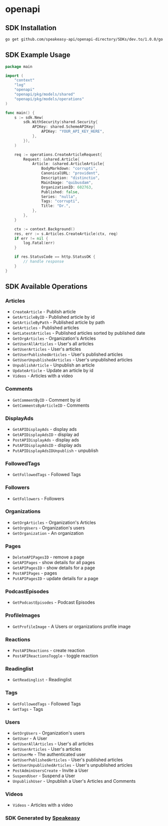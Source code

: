 # openapi

<!-- Start SDK Installation -->
## SDK Installation

```bash
go get github.com/speakeasy-api/openapi-directory/SDKs/dev.to/1.0.0/go
```
<!-- End SDK Installation -->

## SDK Example Usage
<!-- Start SDK Example Usage -->
```go
package main

import (
    "context"
    "log"
    "openapi"
    "openapi/pkg/models/shared"
    "openapi/pkg/models/operations"
)

func main() {
    s := sdk.New(
        sdk.WithSecurity(shared.Security{
            APIKey: shared.SchemeAPIKey{
                APIKey: "YOUR_API_KEY_HERE",
            },
        }),
    )

    req := operations.CreateArticleRequest{
        Request: &shared.Article{
            Article: &shared.ArticleArticle{
                BodyMarkdown: "corrupti",
                CanonicalURL: "provident",
                Description: "distinctio",
                MainImage: "quibusdam",
                OrganizationID: 602763,
                Published: false,
                Series: "nulla",
                Tags: "corrupti",
                Title: "Dr.",
            },
        },
    }

    ctx := context.Background()
    res, err := s.Articles.CreateArticle(ctx, req)
    if err != nil {
        log.Fatal(err)
    }

    if res.StatusCode == http.StatusOK {
        // handle response
    }
}
```
<!-- End SDK Example Usage -->

<!-- Start SDK Available Operations -->
## SDK Available Operations


### Articles

* `CreateArticle` - Publish article
* `GetArticleByID` - Published article by id
* `GetArticleByPath` - Published article by path
* `GetArticles` - Published articles
* `GetLatestArticles` - Published articles sorted by published date
* `GetOrgArticles` - Organization's Articles
* `GetUserAllArticles` - User's all articles
* `GetUserArticles` - User's articles
* `GetUserPublishedArticles` - User's published articles
* `GetUserUnpublishedArticles` - User's unpublished articles
* `UnpublishArticle` - Unpublish an article
* `UpdateArticle` - Update an article by id
* `Videos` - Articles with a video

### Comments

* `GetCommentByID` - Comment by id
* `GetCommentsByArticleID` - Comments

### DisplayAds

* `GetAPIDisplayAds` - display ads
* `GetAPIDisplayAdsID` - display ad
* `PostAPIDisplayAds` - display ads
* `PutAPIDisplayAdsID` - display ads
* `PutAPIDisplayAdsIDUnpublish` - unpublish

### FollowedTags

* `GetFollowedTags` - Followed Tags

### Followers

* `GetFollowers` - Followers

### Organizations

* `GetOrgArticles` - Organization's Articles
* `GetOrgUsers` - Organization's users
* `GetOrganization` - An organization

### Pages

* `DeleteAPIPagesID` - remove a page
* `GetAPIPages` - show details for all pages
* `GetAPIPagesID` - show details for a page
* `PostAPIPages` - pages
* `PutAPIPagesID` - update details for a page

### PodcastEpisodes

* `GetPodcastEpisodes` - Podcast Episodes

### ProfileImages

* `GetProfileImage` - A Users or organizations profile image

### Reactions

* `PostAPIReactions` - create reaction
* `PostAPIReactionsToggle` - toggle reaction

### Readinglist

* `GetReadinglist` - Readinglist

### Tags

* `GetFollowedTags` - Followed Tags
* `GetTags` - Tags

### Users

* `GetOrgUsers` - Organization's users
* `GetUser` - A User
* `GetUserAllArticles` - User's all articles
* `GetUserArticles` - User's articles
* `GetUserMe` - The authenticated user
* `GetUserPublishedArticles` - User's published articles
* `GetUserUnpublishedArticles` - User's unpublished articles
* `PostAdminUsersCreate` - Invite a User
* `SuspendUser` - Suspend a User
* `UnpublishUser` - Unpublish a User's Articles and Comments

### Videos

* `Videos` - Articles with a video
<!-- End SDK Available Operations -->

### SDK Generated by [Speakeasy](https://docs.speakeasyapi.dev/docs/using-speakeasy/client-sdks)
